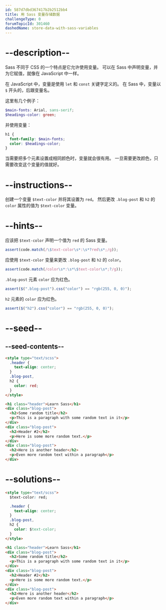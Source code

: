 ```yaml
---
id: 587d7dbd367417b2b2512bb4
title: 用 Sass 变量存储数据
challengeType: 0
forumTopicId: 301460
dashedName: store-data-with-sass-variables
---
```


# --description--

Sass 不同于 CSS 的一个特点是它允许使用变量。 可以在 Sass 中声明变量，并为它赋值，就像在 JavaScript 中一样。

在 JavaScript 中，变量是使用 `let` 和 `const` 关键字定义的。 在 Sass 中，变量以 `$` 开头的，后跟变量名。

这里有几个例子：

```scss
$main-fonts: Arial, sans-serif;
$headings-color: green;
```

并使用变量：

```scss
h1 {
  font-family: $main-fonts;
  color: $headings-color;
}
```

当需要把多个元素设置成相同颜色时，变量就会很有用。 一旦需要更改颜色，只需要改变这个变量的值就好。

# --instructions--

创建一个变量 `$text-color` 并将其设置为 `red`。 然后更改 `.blog-post` 和 `h2` 的 `color` 属性的值为 `$text-color` 变量。

# --hints--

应该把 `$text-color` 声明一个值为 `red` 的 Sass 变量。

```js
assert(code.match(/\$text-color\s*:\s*?red\s*;/g));
```

应使用 `$text-color` 变量来更改 `.blog-post` 和 `h2` 的 `color`。

```js
assert(code.match(/color\s*:\s*\$text-color\s*;?/g));
```

`.blog-post` 元素 `color` 应为红色。

```js
assert($(".blog-post").css("color") == "rgb(255, 0, 0)");
```

`h2` 元素的 `color` 应为红色。

```js
assert($("h2").css("color") == "rgb(255, 0, 0)");
```

# --seed--

## --seed-contents--

```html
<style type="text/scss">
  .header {
    text-align: center;
  }
  .blog-post,
  h2 {
    color: red;
  }
</style>

<h1 class="header">Learn Sass</h1>
<div class="blog-post">
  <h2>Some random title</h2>
  <p>This is a paragraph with some random text in it</p>
</div>
<div class="blog-post">
  <h2>Header #2</h2>
  <p>Here is some more random text.</p>
</div>
<div class="blog-post">
  <h2>Here is another header</h2>
  <p>Even more random text within a paragraph</p>
</div>
```

# --solutions--

```html
<style type="text/scss">
  $text-color: red;

  .header {
    text-align: center;
  }
  .blog-post,
  h2 {
    color: $text-color;
  }
</style>

<h1 class="header">Learn Sass</h1>
<div class="blog-post">
  <h2>Some random title</h2>
  <p>This is a paragraph with some random text in it</p>
</div>
<div class="blog-post">
  <h2>Header #2</h2>
  <p>Here is some more random text.</p>
</div>
<div class="blog-post">
  <h2>Here is another header</h2>
  <p>Even more random text within a paragraph</p>
</div>
```
